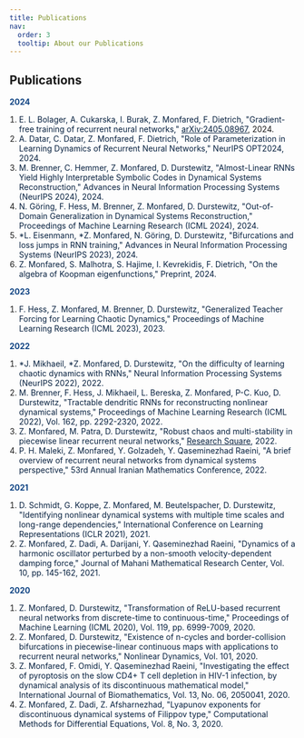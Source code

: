 ```yaml
---
title: Publications
nav:
  order: 3
  tooltip: About our Publications
---
```

## Publications

**<span style="color: #114584;">2024</span>**

<ol style="text-align: left; list-style-position: outside; padding-left: 1.2em;">
   <li><span style="color: #072140;">E. L. Bolager, A. Cukarska, I. Burak, Z. Monfared, F. Dietrich, "Gradient-free training of recurrent neural networks,"</span> <a href="https://doi.org/10.48550/arXiv.2405.08967" style="color: #072140;">arXiv:2405.08967</a>, 2024.</li>
   <li><span style="color: #072140;">A. Datar, C. Datar, Z. Monfared, F. Dietrich, "Role of Parameterization in Learning Dynamics of Recurrent Neural Networks," NeurIPS OPT2024, 2024.</span></li>
   <li><span style="color: #072140;">M. Brenner, C. Hemmer, Z. Monfared, D. Durstewitz, "Almost-Linear RNNs Yield Highly Interpretable Symbolic Codes in Dynamical Systems Reconstruction," Advances in Neural Information Processing Systems (NeurIPS 2024), 2024.</span></li>
   <li><span style="color: #072140;">N. Göring, F. Hess, M. Brenner, Z. Monfared, D. Durstewitz, "Out-of-Domain Generalization in Dynamical Systems Reconstruction," Proceedings of Machine Learning Research (ICML 2024), 2024.</span></li>
   <li><span style="color: #072140;">*L. Eisenmann, *Z. Monfared, N. Göring, D. Durstewitz, "Bifurcations and loss jumps in RNN training," Advances in Neural Information Processing Systems (NeurIPS 2023), 2024.</span></li>
   <li><span style="color: #072140;">Z. Monfared, S. Malhotra, S. Hajime, I. Kevrekidis, F. Dietrich, "On the algebra of Koopman eigenfunctions," Preprint, 2024.</span></li>
</ol>

**<span style="color: #114584;">2023</span>**

<ol style="text-align: left; list-style-position: outside; padding-left: 1.2em;">
   <li><span style="color: #072140;">F. Hess, Z. Monfared, M. Brenner, D. Durstewitz, "Generalized Teacher Forcing for Learning Chaotic Dynamics," Proceedings of Machine Learning Research (ICML 2023), 2023.</span></li>
</ol>

**<span style="color: #114584;">2022</span>**

<ol style="text-align: left; list-style-position: outside; padding-left: 1.2em;">
   <li><span style="color: #072140;">*J. Mikhaeil, *Z. Monfared, D. Durstewitz, "On the difficulty of learning chaotic dynamics with RNNs," Neural Information Processing Systems (NeurIPS 2022), 2022.</span></li>
   <li><span style="color: #072140;">M. Brenner, F. Hess, J. Mikhaeil, L. Bereska, Z. Monfared, P-C. Kuo, D. Durstewitz, "Tractable dendritic RNNs for reconstructing nonlinear dynamical systems," Proceedings of Machine Learning Research (ICML 2022), Vol. 162, pp. 2292-2320, 2022.</span></li>
   <li><span style="color: #072140;">Z. Monfared, M. Patra, D. Durstewitz, "Robust chaos and multi-stability in piecewise linear recurrent neural networks," <a href="https://doi.org/10.21203/rs.3.rs-2147683/v1" style="color: #072140;">Research Square</a>, 2022.</span></li>
   <li><span style="color: #072140;">P. H. Maleki, Z. Monfared, Y. Golzadeh, Y. Qaseminezhad Raeini, "A brief overview of recurrent neural networks from dynamical systems perspective," 53rd Annual Iranian Mathematics Conference, 2022.</span></li>
</ol>

**<span style="color: #114584;">2021</span>**

<ol style="text-align: left; list-style-position: outside; padding-left: 1.2em;">
   <li><span style="color: #072140;">D. Schmidt, G. Koppe, Z. Monfared, M. Beutelspacher, D. Durstewitz, "Identifying nonlinear dynamical systems with multiple time scales and long-range dependencies," International Conference on Learning Representations (ICLR 2021), 2021.</span></li>
   <li><span style="color: #072140;">Z. Monfared, Z. Dadi, A. Darijani, Y. Qaseminezhad Raeini, "Dynamics of a harmonic oscillator perturbed by a non-smooth velocity-dependent damping force," Journal of Mahani Mathematical Research Center, Vol. 10, pp. 145-162, 2021.</span></li>
</ol>

**<span style="color: #114584;">2020</span>**

<ol style="text-align: left; list-style-position: outside; padding-left: 1.2em;">
   <li><span style="color: #072140;">Z. Monfared, D. Durstewitz, "Transformation of ReLU-based recurrent neural networks from discrete-time to continuous-time," Proceedings of Machine Learning (ICML 2020), Vol. 119, pp. 6999-7009, 2020.</span></li>
   <li><span style="color: #072140;">Z. Monfared, D. Durstewitz, "Existence of n-cycles and border-collision bifurcations in piecewise-linear continuous maps with applications to recurrent neural networks," Nonlinear Dynamics, Vol. 101, 2020.</span></li>
   <li><span style="color: #072140;">Z. Monfared, F. Omidi, Y. Qaseminezhad Raeini, "Investigating the effect of pyroptosis on the slow CD4+ T cell depletion in HIV-1 infection, by dynamical analysis of its discontinuous mathematical model," International Journal of Biomathematics, Vol. 13, No. 06, 2050041, 2020.</span></li>
   <li><span style="color: #072140;">Z. Monfared, Z. Dadi, Z. Afsharnezhad, "Lyapunov exponents for discontinuous dynamical systems of Filippov type," Computational Methods for Differential Equations, Vol. 8, No. 3, 2020.</span></li>
</ol>


